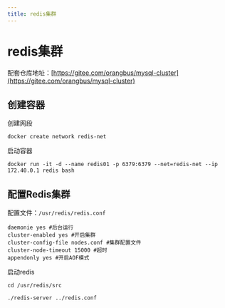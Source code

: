 ```yaml
---
title: redis集群
---
```


# redis集群

配套仓库地址：[https://gitee.com/orangbus/mysql-cluster](https://gitee.com/orangbus/mysql-cluster) 

## 创建容器

创建网段

```
docker create network redis-net
```

启动容器

```
docker run -it -d --name redis01 -p 6379:6379 --net=redis-net --ip 172.40.0.1 redis bash
```

## 配置Redis集群

配置文件：`/usr/redis/redis.conf` 

```
daemonie yes #后台运行
cluster-enabled yes #开启集群
cluster-config-file nodes.conf #集群配置文件
cluster-node-timeout 15000 #超时
appendonly yes #开启AOF模式
```

启动redis

```
cd /usr/redis/src

./redis-server ../redis.conf
```

